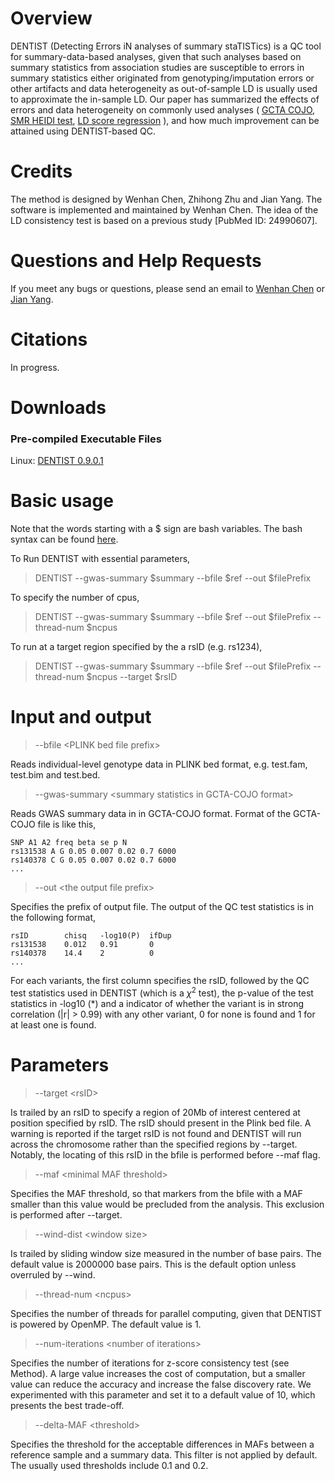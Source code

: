 # Overview
DENTIST (Detecting Errors iN analyses of summary staTISTics) is a QC tool for summary-data-based analyses, given that such analyses based on summary statistics from association studies are susceptible to errors in summary statistics either originated from genotyping/imputation errors or other artifacts and  data heterogeneity as out-of-sample LD is usually used to approximate the in-sample LD. Our paper has summarized the effects of errors and data heterogeneity on commonly used analyses ( [GCTA COJO](https://cnsgenomics.com/software/gcta/#COJO),   [SMR HEIDI test](https://cnsgenomics.com/software/smr/#SMR&HEIDIanalysis),     [LD score regression]( https://github.com/bulik/ldsc) ), and how much improvement can be attained using DENTIST-based QC.

# Credits
The method is designed by Wenhan Chen, Zhihong Zhu and Jian Yang. The software is implemented and maintained by Wenhan Chen.  The idea of the LD consistency test is based on a previous study [PubMed ID: 24990607]. 

# Questions and Help Requests
If you meet any bugs or questions, please send an email to [Wenhan Chen](mailto:uqwche11@uq.edu.au) or [Jian Yang](mailto:jian.yang@uq.edu.au).

# Citations
In progress.

# Downloads
### Pre-compiled Executable Files 
Linux: [DENTIST  0.9.0.1](https://drive.google.com/open?id=1ckdAatnlG3xjnnsy_L7tP3HuskzO595d)

# Basic usage
Note that the words starting with a $ sign are bash variables. The bash syntax can be found [here](https://linuxconfig.org/bash-scripting-tutorial-for-beginners).

To Run DENTIST with essential parameters,
> DENTIST --gwas-summary $summary --bfile $ref --out $filePrefix

To specify the number of cpus,
> DENTIST --gwas-summary $summary --bfile $ref --out $filePrefix   --thread-num $ncpus

To run at a target region specified by the a rsID (e.g. rs1234),
>DENTIST --gwas-summary $summary --bfile $ref --out $filePrefix --thread-num $ncpus --target $rsID


# Input and output

> \-\-bfile \<PLINK bed file prefix\>

Reads individual-level genotype data in PLINK bed format, e.g. test.fam, test.bim and test.bed.

> \-\-gwas-summary \<summary statistics in GCTA-COJO format\>

Reads GWAS summary data in in GCTA-COJO format.  Format of the GCTA-COJO file is like this,
```
SNP A1 A2 freq beta se p N
rs131538 A G 0.05 0.007 0.02 0.7 6000
rs140378 C G 0.05 0.007 0.02 0.7 6000
...
```
> \-\-out \<the output file prefix\>

Specifies the prefix of output file. The output of the QC test statistics is in the following format,
```
rsID        chisq   -log10(P)  ifDup
rs131538    0.012   0.91       0
rs140378    14.4    2          0
...
```
For each variants,  the first column specifies the rsID, followed by the QC test statistics used in DENTIST (which is a $\chi^2$ test), the p-value of the test statistics in -log10 (*) and a indicator of whether the variant is in strong correlation (|r| > 0.99) with any other variant, 0 for none is found and 1 for at least one is found.

# Parameters
> \-\-target \<rsID\>

Is trailed by an rsID to specify a region of 20Mb of interest centered at position specified by rsID. The rsID should present in the Plink bed file. A warning is reported if the target rsID is not found and DENTIST will run across the chromosome rather than the specified regions by --target. Notably, the locating of this rsID in the bfile is performed before --maf flag.

> \-\-maf \<minimal MAF threshold\>

Specifies the MAF threshold, so that markers from the bfile with a MAF smaller than this value would be precluded from the analysis. This exclusion is performed after --target.

> \-\-wind-dist \<window size\>

Is trailed by sliding window size measured in the number of base pairs. The default value is 2000000 base pairs. This is the default option unless overruled by --wind.

> \-\-thread-num \<ncpus\>

Specifies the number of threads for parallel computing, given that DENTIST is powered by OpenMP. The default value is 1.

> \-\-num-iterations \<number of iterations\>

Specifies the number of iterations for z-score consistency test (see Method). A large value increases the cost of computation, but a smaller value can reduce the accuracy and increase the false discovery rate. We experimented with this parameter and set it to a default value of 10, which presents the best trade-off.


> \-\-delta-MAF \<threshold\>

Specifies the threshold for the acceptable differences in MAFs between a reference sample and a summary data. This filter is not applied by default. The usually used thresholds include 0.1 and 0.2.
